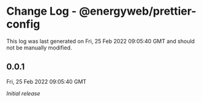 # Change Log - @energyweb/prettier-config

This log was last generated on Fri, 25 Feb 2022 09:05:40 GMT and should not be manually modified.

## 0.0.1
Fri, 25 Feb 2022 09:05:40 GMT

_Initial release_

